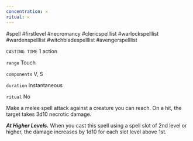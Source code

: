 ```yaml
---
concentration: 𐄂
ritual: 𐄂
---
```

#spell #firstlevel #necromancy #clericspelllist #warlockspelllist #wardenspelllist #witchbladespelllist #avengerspelllist

`CASTING TIME`
1 action

`range`
Touch

`components`
V, S

`duration`
Instantaneous

`ritual`
No

Make a melee spell attack against a creature you can reach. On a hit, the target takes 3d10 necrotic damage.

**_At Higher Levels._** When you cast this spell using a spell slot of 2nd level or higher, the damage increases by 1d10 for each slot level above 1st.